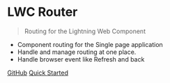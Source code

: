 # **LWC Router**

> Routing for the Lightning Web Component

- Component routing for the Single page application
- Handle and manage routing at one place.
- Handle browser event like Refresh and back

[GitHub](https://github.com/chandrakiran-dev/lwc-router)
[Quick Started](quickstart) 